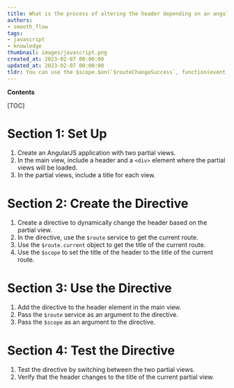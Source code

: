 ```yaml
---
title: What is the process of altering the header depending on an angularjs partial view?
authors:
- smooth_flow
tags:
- javascript
- knowledge
thumbnail: images/javascript.png
created_at: 2023-02-07 00:00:00
updated_at: 2023-02-07 00:00:00
tldr: You can use the $scope.$on(`$routeChangeSuccess`, function(event, current, previous) { ... } event to dynamically update the header based on the current partial view.
---
```


**Contents**

[TOC]

# Section 1: Set Up 

1. Create an AngularJS application with two partial views. 
2. In the main view, include a header and a `<div>` element where the partial views will be loaded. 
3. In the partial views, include a title for each view. 

# Section 2: Create the Directive 

1. Create a directive to dynamically change the header based on the partial view. 
2. In the directive, use the `$route` service to get the current route. 
3. Use the `$route.current` object to get the title of the current route.
4. Use the `$scope` to set the title of the header to the title of the current route.

# Section 3: Use the Directive 

1. Add the directive to the header element in the main view. 
2. Pass the `$route` service as an argument to the directive. 
3. Pass the `$scope` as an argument to the directive. 

# Section 4: Test the Directive 

1. Test the directive by switching between the two partial views. 
2. Verify that the header changes to the title of the current partial view.
